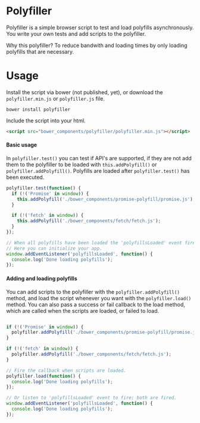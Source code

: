 # Polyfiller
Polyfiller is a simple browser script to test and load polyfills asynchronously. You write your own tests and add scripts to the polyfiller. 

Why this polyfiller? To reduce bandwith and loading times by only loading polyfills that are necessary. 

# Usage
Install the script via bower (not published, yet), or download the `polyfiller.min.js` or `polyfiller.js` file.

```
bower install polyfiller
```

Include the script into your html.

```html
<script src="bower_components/polyfiller/polyfiller.min.js"></script>
```

#### Basic usage

In `polyfiller.test()` you can test if API's are supported, if they are not
add them to the polyfiller to be loaded with `this.addPolyfill()` or `polyfiller.addPolyfill()`. Polyfills are loaded after `polyfiller.test()` has been executed.

```js
polyfiller.test(function() {
  if (!('Promise' in window)) {
    this.addPolyfill('./bower_components/promise-polyfill/promise.js');
  }

  if (!('fetch' in window)) {
    this.addPolyfill('./bower_components/fetch/fetch.js');
  }
});

// When all polyfills have been loaded the 'polyfillsLoaded' event fires.
// Here you can initialize your app. 
window.addEventListener('polyfillsLoaded', function() {
  console.log('Done loading polyfills');
});
```

#### Adding and loading polyfills

You can add scripts to the polyfiller with the `polyfiller.addPolyfill()` method, and load the script whenever you want with the `polyfiller.load()` method. You can also pass a success or fail callback to the load method, which are called when the scripts are loaded, or failed to load.

```js

if (!('Promise' in window)) {
  polyfiller.addPolyfill('./bower_components/promise-polyfill/promise.js');
}

if (!('fetch' in window)) {
  polyfiller.addPolyfill('./bower_components/fetch/fetch.js');
}

// Fire the callback when scripts are loaded.
polyfiller.load(function() {
  console.log('Done loading polyfills');
}); 

// Or listen to 'polyfillsLoaded' event to fire; both are fired.
window.addEventListener('polyfillsLoaded', function() {
  console.log('Done loading polyfills');
});
```
